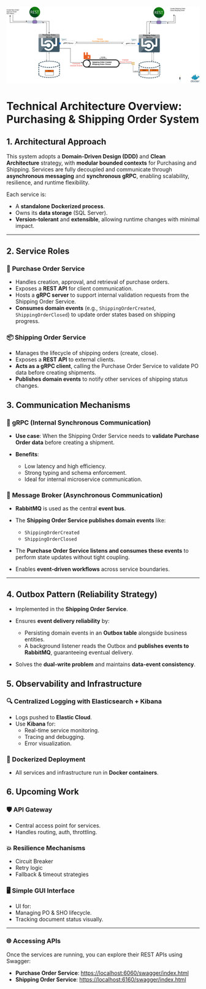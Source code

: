 ![Flow Diagram](Assets/flow.svg)

# Technical Architecture Overview: Purchasing & Shipping Order System

## 1. Architectural Approach

This system adopts a **Domain-Driven Design (DDD)** and **Clean Architecture** strategy, with **modular bounded contexts** for Purchasing and Shipping. Services are fully decoupled and communicate through **asynchronous messaging** and **synchronous gRPC**, enabling scalability, resilience, and runtime flexibility.

Each service is:

- A **standalone Dockerized process**.
- Owns its **data storage** (SQL Server).
- **Version-tolerant** and **extensible**, allowing runtime changes with minimal impact.

---

## **2. Service Roles**

### 🛒 **Purchase Order Service**

* Handles creation, approval, and retrieval of purchase orders.
* Exposes a **REST API** for client communication.
* Hosts a **gRPC server** to support internal validation requests from the Shipping Order Service.
* **Consumes domain events** (e.g., `ShippingOrderCreated`, `ShippingOrderClosed`) to update order states based on shipping progress.

### 📦 **Shipping Order Service**

* Manages the lifecycle of shipping orders (create, close).
* Exposes a **REST API** to external clients.
* **Acts as a gRPC client**, calling the Purchase Order Service to validate PO data before creating shipments.
* **Publishes domain events** to notify other services of shipping status changes.

## **3. Communication Mechanisms**

### 🔁 **gRPC (Internal Synchronous Communication)**

* **Use case**: When the Shipping Order Service needs to **validate Purchase Order data** before creating a shipment.
* **Benefits**:

  * Low latency and high efficiency.
  * Strong typing and schema enforcement.
  * Ideal for internal microservice communication.

### 📩 **Message Broker (Asynchronous Communication)**

* **RabbitMQ** is used as the central **event bus**.
* The **Shipping Order Service publishes domain events** like:

  * `ShippingOrderCreated`
  * `ShippingOrderClosed`
* The **Purchase Order Service listens and consumes these events** to perform state updates without tight coupling.
* Enables **event-driven workflows** across service boundaries.

---

## **4. Outbox Pattern (Reliability Strategy)**

* Implemented in the **Shipping Order Service**.
* Ensures **event delivery reliability** by:

  * Persisting domain events in an **Outbox table** alongside business entities.
  * A background listener reads the Outbox and **publishes events to RabbitMQ**, guaranteeing eventual delivery.
* Solves the **dual-write problem** and maintains **data-event consistency**.

## 5. Observability and Infrastructure

### 🔍 Centralized Logging with Elasticsearch + Kibana

- Logs pushed to **Elastic Cloud**.
- Use **Kibana** for:
  - Real-time service monitoring.
  - Tracing and debugging.
  - Error visualization.

### 🐳 Dockerized Deployment

- All services and infrastructure run in **Docker containers**.

## 6. Upcoming Work

### 🛡 API Gateway

- Central access point for services.
- Handles routing, auth, throttling.

### 💥 Resilience Mechanisms

- Circuit Breaker
- Retry logic
- Fallback & timeout strategies

### 🖥 Simple GUI Interface

-  UI for:
  - Managing PO & SHO lifecycle.
  - Tracking document status visually.

---

### 🌐 Accessing APIs

Once the services are running, you can explore their REST APIs using Swagger:

- **Purchase Order Service**: [https://localhost:6060/swagger/index.html](https://localhost:6060/swagger/index.html)
- **Shipping Order Service**: [https://localhost:6160/swagger/index.html](https://localhost:6160/swagger/index.html)
